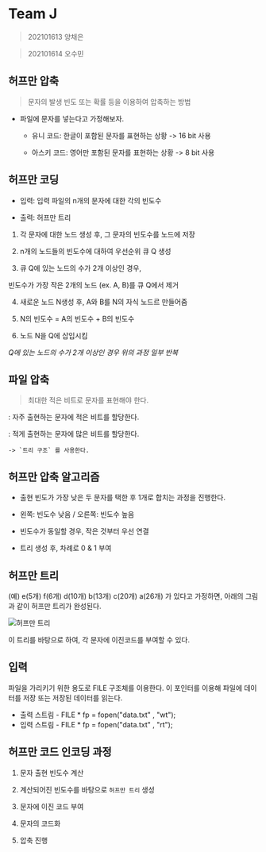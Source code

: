 # Team J
> 202101613 양채은

> 202101614 오수민

## 허프만 압축

> 문자의 발생 빈도 또는 확률 등을 이용하여 압축하는 방법


* 파일에 문자를 넣는다고 가정해보자.

  * 유니 코드: 한글이 포함된 문자를 표현하는 상황 -> 16 bit 사용
  
  * 아스키 코드: 영어만 포함된 문자를 표현하는 상황 -> 8 bit 사용


## 허프만 코딩

* 입력: 입력 파일의 n개의 문자에 대한 각의 빈도수

* 출력: 허프만 트리

1. 각 문자에 대한 노드 생성 후, 그 문자의 빈도수를 노드에 저장

2. n개의 노드들의 빈도수에 대하여 우선순위 큐 Q 생성

3. 큐 Q에 있는 노드의 수가 2개 이상인 경우,

 빈도수가 가장 작은 2개의 노드 (ex. A, B)를 큐 Q에서 제거
 
4. 새로운 노드 N생성 후, A와 B를 N의 자식 노드르 만들어줌

5. N의 빈도수 = A의 빈도수 + B의 빈도수

6. 노드 N을 Q에 삽입시킴

*Q에 있는 노드의 수가 2개 이상인 경우 위의 과정 일부 반복*


## 파일 압축

> 최대한 적은 비트로 문자를 표현해야 한다.

  : 자주 출현하는 문자에 적은 비트를 할당한다.

  : 적게 출현하는 문자에 많은 비트를 할당한다.

    -> `트리 구조` 를 사용한다.
  
  
## 허프만 압축 알고리즘

* 출현 빈도가 가장 낮은 두 문자를 택한 후 1개로 합치는 과정을 진행한다.

* 왼쪽: 빈도수 낮음 / 오른쪽: 빈도수 높음

* 빈도수가 동일할 경우, 작은 것부터 우선 연결

* 트리 생성 후, 차례로 0 & 1 부여


## 허프만 트리 

(예) e(5개) f(6개) d(10개) b(13개) c(20개) a(26개) 가 있다고 가정하면, 아래의 그림과 같이 허프만 트리가 완성된다.  

![허프만 트리](https://t1.daumcdn.net/cfile/tistory/99E80B395C34ACB80E) 

이 트리를 바탕으로 하여, 각 문자에 이진코드를 부여할 수 있다.

  
## 입력

파일을 가리키기 위한 용도로 FILE 구조체를 이용한다.
이 포인터를 이용해 파일에 데이터를 저장 또는 저장된 데이터를 읽는다.

* 출력 스트림 - FILE * fp = fopen("data.txt" , "wt");
* 입력 스트림 - FILE * fp = fopen("data.txt" , "rt");


## 허프만 코드 인코딩 과정

1. 문자 출현 빈도수 계산

2. 계산되어진 빈도수를 바탕으로 `허프만 트리` 생성

3. 문자에 이진 코드 부여

4. 문자의 코드화

5. 압축 진행

